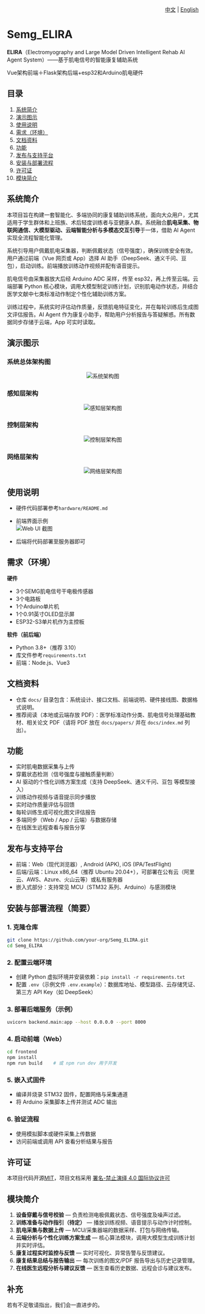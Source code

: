<p align="right">
  <a href="./README.md">中文</a> | <a href="./README_en.md">English</a>
</p>

# Semg\_ELIRA

**ELIRA**（Electromyography and Large Model Driven Intelligent Rehab AI Agent System）——基于肌电信号的智能康复辅助系统

Vue架构前端＋Flask架构后端+esp32和Arduino肌电硬件

## 目录
1. [系统简介](#系统简介)
2. [演示图示](#演示图示)
3. [使用说明](#使用说明)
4. [需求（环境）](#需求环境)
5. [文档资料](#文档资料)
6. [功能](#功能)
7. [发布与支持平台](#发布与支持平台)
8. [安装与部署流程](#安装与部署流程)
9. [许可证](#许可证)
10. [模块简介](#模块简介)

## 系统简介
本项目旨在构建一套智能化、多端协同的康复辅助训练系统，面向大众用户，尤其适用于学生群体和上班族、术后轻度训练者与亚健康人群。系统融合**肌电采集、物联网通信、大模型驱动、云端智能分析与多模态交互引导**于一体，借助 AI Agent 实现全流程智能化管理。

系统引导用户佩戴肌电采集器，判断佩戴状态（信号强度），确保训练安全有效。用户通过前端（Vue 网页或 App）选择 AI 助手（DeepSeek、通义千问、豆包），启动训练。前端播放训练动作视频并配有语音提示。

肌电信号由采集器放大后经 Arduino ADC 采样，传至 esp32，再上传至云端。云端部署 Python 核心模块，调用大模型制定训练计划，识别肌电动作状态，并结合医学文献中七类标准动作制定个性化辅助训练方案。

训练过程中，系统实时评估动作质量，反馈肌电特征变化，并在每轮训练后生成图文评估报告。AI Agent 作为康复小助手，帮助用户分析报告与答疑解惑。所有数据同步存储于云端，App 可实时读取。


## 演示图示
### 系统总体架构图

<div align="center">
  <img src="./image/整体流程.png" alt="系统架构图" style="max-width:100%;height:auto;" />
</div>

### 感知层架构

<div align="center">
  <img src="./image/感知层架构图.png" alt="感知层架构图" style="max-width:100%;height:auto;" />
</div>

### 控制层架构

<div align="center">
  <img src="./image/控制层架构图.png" alt="控制层架构图" style="max-width:100%;height:auto;" />
</div>

### 网络层架构

<div align="center">
  <img src="./image/网络层架构图.png" alt="网络层架构图" style="max-width:100%;height:auto;" />
</div>

## 使用说明

* 硬件代码部署参考`hardware/README.md`

* 前端界面示例 <br/> <img src="./image/web_ui.png" alt="Web UI 截图" style="max-width:60%;height:auto;" />

* 后端将代码部署至服务器即可

## 需求（环境）

**硬件**
* 3个SEMG肌电信号干电极传感器
* 3个电路板
* 1个Arduino单片机
* 1个0.91英寸OLED显示屏
* ESP32-S3单片机作为主控板

**软件（前后端）**

* Python 3.8+（推荐 3.10）
* 库文件参考`requirements.txt`
* 前端：Node.js、Vue3


## 文档资料

* 仓库 `docs/` 目录包含：系统设计、接口文档、前端说明、硬件接线图、数据格式说明。
* 推荐阅读（本地或云端存放 PDF）：医学标准动作分类、肌电信号处理基础教材、相关论文 PDF（请将 PDF 放在 `docs/papers/` 并在 `docs/index.md` 列出）。

## 功能

* 实时肌电数据采集与上传
* 穿戴状态检测（信号强度与接触质量判断）
* AI 驱动的个性化训练方案生成（支持 DeepSeek、通义千问、豆包 等模型接入）
* 训练动作视频与语音提示同步播放
* 实时动作质量评估与回馈
* 每轮训练生成可视化图文评估报告
* 多端同步（Web / App / 云端）与数据存储
* 在线医生远程查看与报告分享

## 发布与支持平台

* 前端：Web（现代浏览器）, Android (APK), iOS (IPA/TestFlight)
* 后端/云端：Linux x86\_64（推荐 Ubuntu 20.04+），可部署在公有云（阿里云、AWS、Azure、火山云等）或私有服务器
* 嵌入式部分：支持常见 MCU（STM32 系列、Arduino）与感测模块


## 安装与部署流程（简要）

### 1. 克隆仓库

```bash
git clone https://github.com/your-org/Semg_ELIRA.git
cd Semg_ELIRA
```

### 2. 配置云端环境

* 创建 Python 虚拟环境并安装依赖：`pip install -r requirements.txt`
* 配置 `.env`（示例文件 `.env.example`）：数据库地址、模型路径、云存储凭证、第三方 API Key（如 DeepSeek）

### 3. 部署后端服务（示例）

```bash
uvicorn backend.main:app --host 0.0.0.0 --port 8000
```

### 4. 启动前端（Web）

```bash
cd frontend
npm install
npm run build    # 或 npm run dev 用于开发
```

### 5. 嵌入式固件

* 编译并烧录 STM32 固件，配置网络与采集通道
* 将 Arduino 采集脚本上传并测试 ADC 输出

### 6. 验证流程

* 使用模拟脚本或硬件采集上传数据
* 访问前端或调用 API 查看分析结果与报告

## 许可证

本项目代码开源[MIT](./LICENSE)，项目文档采用 [署名-禁止演绎 4.0 国际协议许可](https://creativecommons.org/licenses/by-nd/4.0/deed.zh)

## 模块简介

1. **设备穿戴与信号校验** — 负责检测电极佩戴状态、信号强度及噪声过滤。
2. **训练准备与动作指引（待定）** — 播放训练视频、语音提示与动作计时控制。
3. **肌电采集与数据上传** — MCU/采集器端的数据采样、打包与网络传输。
4. **云端分析与个性化训练方案生成** — 核心算法模块，调用大模型生成训练计划并实时评估。
5. **康复过程实时监控与反馈** — 实时可视化、异常告警与反馈建议。
6. **康复结果总结与报告输出** — 每次训练的图文/PDF 报告导出与历史记录管理。
7. **在线医生远程分析与建议反馈** — 医生查看历史数据、远程会诊与建议发布。

## 补充

若有不足敬请指出，我们会一直进步的。

